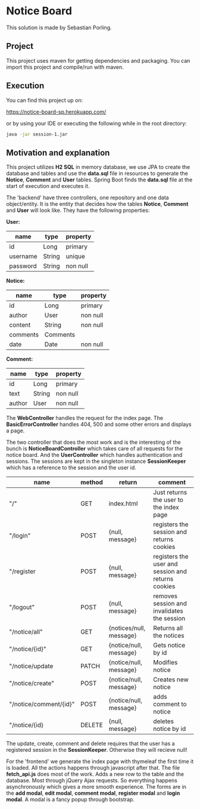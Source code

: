 # Notice Board
  
  This solution is made by Sebastian Porling.
  
  ## Project
  
  This project uses maven for getting dependencies and packaging.
  You can import this project and compile/run with maven.
  
  ## Execution
  
  You can find this project up on:
  
  https://notice-board-sp.herokuapp.com/
  
  or by using your IDE or executing the following while in the root directory:
  
  ```bash
  java -jar session-1.jar
  ```
  
  ## Motivation and explanation
  
  This project utilizes **H2 SQL** in memory database, 
  we use JPA to create the database and tables and use
  the **data.sql** file in resources to generate the **Notice**, **Comment** and **User** tables.
  Spring Boot finds the **data.sql** file at the start of execution and executes it.
  
  The 'backend' have three controllers, one repository and one data object/entity.
  It is the entity that decides how the tables **Notice**, **Comment** and **User** will look like.
  They have the following properties:
  
  **User:**
  
  |name|type|property|
  |----|----|----|
  |id|Long|primary|
  |username|String|unique|
  |password|String|non null|
  
  **Notice:**
  
  |name|type|property|
  |----|----|----|
  |id|Long|primary|
  |author|User|non null|
  |content|String|non null|
  |comments|Comments||
  |date|Date|non null|
  
  **Comment:**
  
  |name|type|property|
  |----|----|----|
  |id|Long|primary|
  |text|String|non null|
  |author|User|non null|
  
  The **WebController** handles the request for the index page.
  The **BasicErrorController** handles 404, 500 and some other errors and displays a page.
  
  The two controller that does the most work and is the interesting of the bunch is 
  **NoticeBoardController** which takes care of all requests for the notice board. 
  And the **UserController** which handles authentication and sessions. The sessions 
  are kept in the singleton instance **SessionKeeper** which has a reference to the session and the user id.
  
  |name|method|return|comment|
  |----|----|----|----|
  |"/"|GET|index.html|Just returns the user to the index page|
  |"/login"|POST|{null, message}|registers the session and returns cookies|
  |"/register|POST|{null, message}|registers the user and session and returns cookies|
  |"/logout"|POST|{null, message}|removes session and invalidates the session|
  |"/notice/all"|GET|{notices/null, message}|Returns all the notices|
  |"/notice/{id}"|GET|{notice/null, message}|Gets notice by id|
  |"/notice/update|PATCH|{notice/null, message}|Modifies notice|
  |"/notice/create"|POST|{notice/null, message}|Creates new notice|
  |"/notice/comment/{id}"|POST|{notice/null, message}|adds comment to notice|
  |"/notice/{id}|DELETE|{null, message}|deletes notice by id|
  
  The update, create, comment and delete requires that the user has a registered session in the **SessionKeeper**.
  Otherwise they will recieve null!
  
  For the 'frontend' we generate the index page with thymeleaf the first time it is loaded.
  All the actions happens through javascript after that.
  The file **fetch_api.js** does most of the work.
  Adds a new row to the table and the database. Most through jQuery Ajax requests.
  So everything happens asynchronously which gives a more smooth experience.
  The forms are in the **add modal**, **edit modal**, **comment modal**, **register modal** and **login modal**. 
  A modal is a fancy popup through bootstrap.
